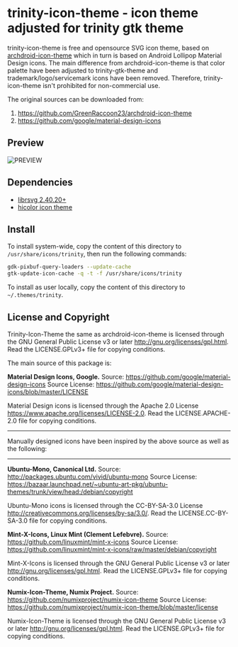 trinity-icon-theme - icon theme adjusted for trinity gtk theme
==============================================================
trinity-icon-theme is free and opensource SVG icon theme, based on
[archdroid-icon-theme](https://github.com/GreenRaccoon23/archdroid-icon-theme)
which in turn is based on Android Lollipop Material Design icons.  The
main difference from archdroid-icon-theme is that color palette have
been adjusted to trinity-gtk-theme and trademark/logo/servicemark
icons have been removed.  Therefore, trinity-icon-theme isn't
prohibited for non-commercial use.


The original sources can be downloaded from:

  1. https://github.com/GreenRaccoon23/archdroid-icon-theme
  2. https://github.com/google/material-design-icons


Preview
-------
![PREVIEW](https://raw.githubusercontent.com/zeppe-lin/trinity-icon-theme/master/preview.png)


Dependencies
------------
- [librsvg 2.40.20+](https://wiki.gnome/org/LibRsvg)
- [hicolor icon theme](https://www.freedesktop.org/wiki/Software/icon-theme)


Install
-------
To install system-wide, copy the content of this directory to
`/usr/share/icons/trinity`, then run the following commands:
```sh
gdk-pixbuf-query-loaders --update-cache
gtk-update-icon-cache -q -t -f /usr/share/icons/trinity
```

To install as user locally, copy the content of this directory to
`~/.themes/trinity`.


License and Copyright
---------------------
Trinity-Icon-Theme the same as archdroid-icon-theme is licensed
through the GNU General Public License v3 or later
<http://gnu.org/licenses/gpl.html>.
Read the LICENSE.GPLv3+ file for copying conditions.

The main source of this package is:

**Material Design Icons, Google.**
Source: https://github.com/google/material-design-icons
Source License:
https://github.com/google/material-design-icons/blob/master/LICENSE

Material Design icons is licensed through the Apache 2.0 License
<https://www.apache.org/licenses/LICENSE-2.0>.
Read the LICENSE.APACHE-2.0 file for copying conditions.

---

Manually designed icons have been inspired by the above source as well
as the following:

---

**Ubuntu-Mono, Canonical Ltd.**
Source: http://packages.ubuntu.com/vivid/ubuntu-mono
Source License:
https://bazaar.launchpad.net/~ubuntu-art-pkg/ubuntu-themes/trunk/view/head:/debian/copyright

Ubuntu-Mono icons is licensed through the CC-BY-SA-3.0 License
<http://creativecommons.org/licenses/by-sa/3.0/>.
Read the LICENSE.CC-BY-SA-3.0 file for copying conditions.


**Mint-X-Icons, Linux Mint (Clement Lefebvre).**
Source: https://github.com/linuxmint/mint-x-icons
Source License:
https://github.com/linuxmint/mint-x-icons/raw/master/debian/copyright

Mint-X-Icons is licensed through the GNU General Public License v3 or
later <http://gnu.org/licenses/gpl.html>.
Read the LICENSE.GPLv3+ file for copying conditions.


**Numix-Icon-Theme, Numix Project.**
Source: https://github.com/numixproject/numix-icon-theme
Source License:
https://github.com/numixproject/numix-icon-theme/blob/master/license

Numix-Icon-Theme is licensed through the GNU General Public License v3
or later <http://gnu.org/licenses/gpl.html>.
Read the LICENSE.GPLv3+ file for copying conditions.


<!-- vim:ft=markdown:sw=2:ts=2:sts=2:et:cc=72:tw=70
End of file. -->
